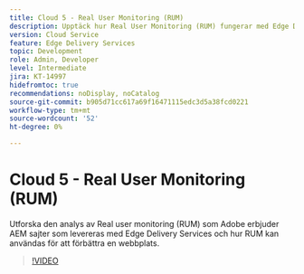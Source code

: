 ```yaml
---
title: Cloud 5 - Real User Monitoring (RUM)
description: Upptäck hur Real User Monitoring (RUM) fungerar med Edge Delivery Services.
version: Cloud Service
feature: Edge Delivery Services
topic: Development
role: Admin, Developer
level: Intermediate
jira: KT-14997
hidefromtoc: true
recommendations: noDisplay, noCatalog
source-git-commit: b905d71cc617a69f16471115edc3d5a38fcd0221
workflow-type: tm+mt
source-wordcount: '52'
ht-degree: 0%

---
```


# Cloud 5 - Real User Monitoring (RUM)

Utforska den analys av Real user monitoring (RUM) som Adobe erbjuder AEM sajter som levereras med Edge Delivery Services och hur RUM kan användas för att förbättra en webbplats.

>[!VIDEO](https://video.tv.adobe.com/v/3427495?quality=12&learn=on)

